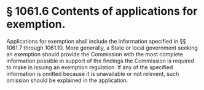 # § 1061.6   Contents of applications for exemption.

Applications for exemption shall include the information specified in §§ 1061.7 through 1061.10. More generally, a State or local government seeking an exemption should provide the Commission with the most complete information possible in support of the findings the Commission is required to make in issuing an exemption regulation. If any of the specified information is omitted because it is unavailable or not relevent, such omission should be explained in the application.




